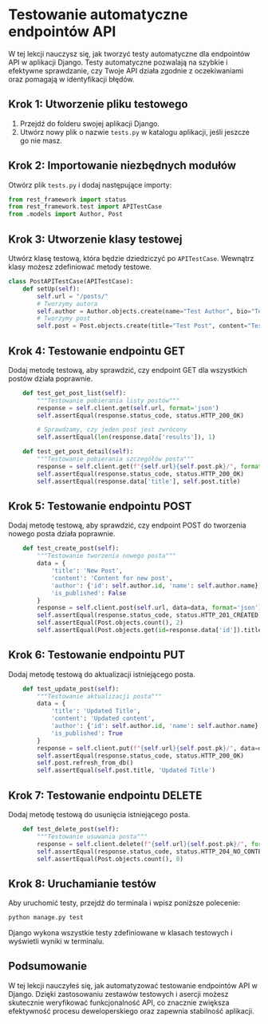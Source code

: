 # Testowanie automatyczne endpointów API

W tej lekcji nauczysz się, jak tworzyć testy automatyczne dla endpointów API w aplikacji Django. Testy automatyczne pozwalają na szybkie i efektywne sprawdzanie, czy Twoje API działa zgodnie z oczekiwaniami oraz pomagają w identyfikacji błędów.

## Krok 1: Utworzenie pliku testowego

1. Przejdź do folderu swojej aplikacji Django.
2. Utwórz nowy plik o nazwie `tests.py` w katalogu aplikacji, jeśli jeszcze go nie masz.

## Krok 2: Importowanie niezbędnych modułów

Otwórz plik `tests.py` i dodaj następujące importy:

```python
from rest_framework import status
from rest_framework.test import APITestCase
from .models import Author, Post
```

## Krok 3: Utworzenie klasy testowej

Utwórz klasę testową, która będzie dziedziczyć po `APITestCase`. Wewnątrz klasy możesz zdefiniować metody testowe.

```python
class PostAPITestCase(APITestCase):
    def setUp(self):
        self.url = "/posts/"
        # Tworzymy autora
        self.author = Author.objects.create(name="Test Author", bio="Test bio")
        # Tworzymy post
        self.post = Post.objects.create(title="Test Post", content="Test content", author=self.author)
```

## Krok 4: Testowanie endpointu GET

Dodaj metodę testową, aby sprawdzić, czy endpoint GET dla wszystkich postów działa poprawnie.

```python
    def test_get_post_list(self):
        """Testowanie pobierania listy postów"""
        response = self.client.get(self.url, format='json')
        self.assertEqual(response.status_code, status.HTTP_200_OK)

        # Sprawdzamy, czy jeden post jest zwrócony
        self.assertEqual(len(response.data['results']), 1)

    def test_get_post_detail(self):
        """Testowanie pobierania szczegółów posta"""
        response = self.client.get(f"{self.url}{self.post.pk}/", format='json')
        self.assertEqual(response.status_code, status.HTTP_200_OK)
        self.assertEqual(response.data['title'], self.post.title)
```

## Krok 5: Testowanie endpointu POST

Dodaj metodę testową, aby sprawdzić, czy endpoint POST do tworzenia nowego posta działa poprawnie.

```python
    def test_create_post(self):
        """Testowanie tworzenia nowego posta"""
        data = {
            'title': 'New Post',
            'content': 'Content for new post',
            'author': {'id': self.author.id, 'name': self.author.name},
            'is_published': False
        }
        response = self.client.post(self.url, data=data, format='json')
        self.assertEqual(response.status_code, status.HTTP_201_CREATED)
        self.assertEqual(Post.objects.count(), 2)
        self.assertEqual(Post.objects.get(id=response.data['id']).title, 'New Post')
```

## Krok 6: Testowanie endpointu PUT

Dodaj metodę testową do aktualizacji istniejącego posta.

```python
    def test_update_post(self):
        """Testowanie aktualizacji posta"""
        data = {
            'title': 'Updated Title',
            'content': 'Updated content',
            'author': {'id': self.author.id, 'name': self.author.name},
            'is_published': True
        }
        response = self.client.put(f"{self.url}{self.post.pk}/", data=data, format='json')
        self.assertEqual(response.status_code, status.HTTP_200_OK)
        self.post.refresh_from_db()
        self.assertEqual(self.post.title, 'Updated Title')
```

## Krok 7: Testowanie endpointu DELETE

Dodaj metodę testową do usunięcia istniejącego posta.

```python
    def test_delete_post(self):
        """Testowanie usuwania posta"""
        response = self.client.delete(f"{self.url}{self.post.pk}/", format='json')
        self.assertEqual(response.status_code, status.HTTP_204_NO_CONTENT)
        self.assertEqual(Post.objects.count(), 0)
```

## Krok 8: Uruchamianie testów

Aby uruchomić testy, przejdź do terminala i wpisz poniższe polecenie:

```bash
python manage.py test
```

Django wykona wszystkie testy zdefiniowane w klasach testowych i wyświetli wyniki w terminalu.

## Podsumowanie

W tej lekcji nauczyłeś się, jak automatyzować testowanie endpointów API w Django. Dzięki zastosowaniu zestawów testowych i asercji możesz skutecznie weryfikować funkcjonalność API, co znacznie zwiększa efektywność procesu deweloperskiego oraz zapewnia stabilność aplikacji.
